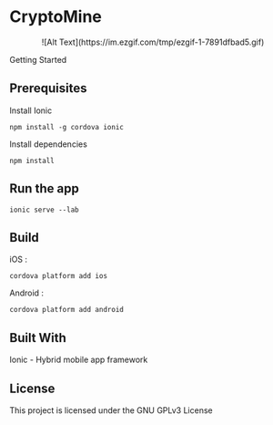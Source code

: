 # CryptoMine


<p align="center">
  ![Alt Text](https://im.ezgif.com/tmp/ezgif-1-7891dfbad5.gif)
</p>


Getting Started

## Prerequisites

Install Ionic
```
npm install -g cordova ionic
```
Install dependencies
```
npm install
```
## Run the app
```
ionic serve --lab
```
## Build
iOS :
```
cordova platform add ios
```
Android :
```
cordova platform add android
```
## Built With
Ionic - Hybrid mobile app framework

## License
This project is licensed under the GNU GPLv3 License
